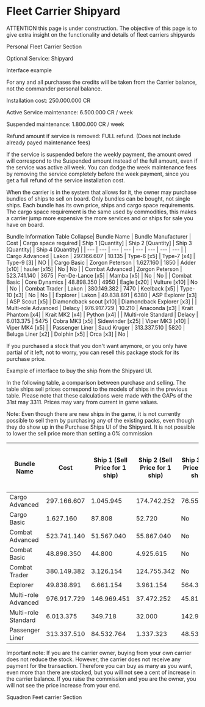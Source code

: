 # Fleet Carrier Shipyard
ATTENTION this page is under construction. The objective of this page is to give extra insight on the functionality and details of fleet carriers shipyards

Personal Fleet Carrier Section

Optional Service: Shipyard

 	 	 	 		 			 		 		 		 			
Interface example
 		 	 

For any and all purchases the credits will be taken from the Carrier balance, not the commander personal balance.

Installation cost: 250.000.000 CR

Active Service maintenance: 6.500.000 CR / week

Suspended maintenance: 1.800.000 CR / week

Refund amount if service is removed: FULL refund. (Does not include already payed maintenance fees)

If the service is suspended before the weekly payment, the amount owed will correspond to the Suspended amount instead of the full amount, even if the service was active all week. You can dodge the week maintenance fees by removing the service completely before the week payment, since you get a full refund of the service installation cost. 

When the carrier is in the system that allows for it, the owner may purchase bundles of ships to sell on board. Only bundles can be bought, not single ships. Each bundle has its own price, ships and cargo space requirements. The cargo space requirement is the same used by commodities, this makes a carrier jump more expensive the more services and or ships for sale you have on board.

Bundle Information Table
Collapse| Bundle Name | Bundle Manufacturer | Cost | Cargo space required | Ship 1 [Quantity] | Ship 2 [Quantity] | Ship 3 [Quantity] | Ship 4 [Quantity] |
| --- | --- | --- | --- | --- | --- | --- | --- |
| Cargo Advanced | Lakon | 297.166.607 | 10.135 | Type-6 [x5] | Type-7 [x4] | Type-9 [3] | NO |
| Cargo Basic | Zorgon Peterson | 1.627.160 | 1850 | Adder [x10] | hauler [x15] | No | No |
| Combat Advanced | Zorgon Peterson | 523.741.140 | 3675 | Fer-De-Lance [x5] | Mamba [x5] | No | No |
| Combat Basic | Core Dynamics | 48.898.350 | 4950 | Eagle [x20] | Vulture [x10] | No | No |
| Combat Trader | Lakon | 380.149.382 | 7470 | Keelback [x5] | Type-10 [x3] | No | No |
| Explorer | Lakon | 49.838.891 | 6380 | ASP Explorer [x3] | ASP Scout [x5] | Diamondback scout [x10] | Diamondback Explorer [x3] |
| Multi-role Advanced | Delacy | 976.917.729 | 10.210 | Anaconda [x3] | Krait Phantom [x4] | Krait MK2 [x4] | Python [x4] |
| Multi-role Standard | Delacy | 6.013.375 | 5475 | Cobra MK3 [x5] | Sidewinder [x25] | Viper MK3 [x10] | Viper MK4 [x5] |
| Passenger Liner | Saud Kruger | 313.337.510 | 5820 | Beluga Liner [x2] | Dolphin [x5] | Orca [x3] | No |

 	 	 	 		 			 		 		 		 	 

If you purchased a stock that you don't want anymore, or you only have partial of it left, not to worry, you can resell this package stock for its purchase price.

 	 	 	 		 			 		 		 		 	 

Example of interface to buy the ship from the Shipyard UI.  

In the following table, a comparison between purchase and selling. The table ships sell prices correspond to the models of ships in the previous table. Please note that these calculations were made with the GAPs of the 31st may 3311. Prices may vary from current in game values.

Note: Even though there are new ships in the game, it is not currently possible to sell them by purchasing any of the existing packs, even though they do show up in the Purchase Ships UI of the Shipyard. It is not possible to lower the sell price more than setting a 0% commission

| Bundle Name | Cost | Ship 1 (Sell Price for 1 ship) | Ship 2 (Sell Price for 1 ship) | Ship 3 (Sell Price for 1 ship) | Ship 4 (Sell Price for 1 ship) | Total Profit at 0% commission after selling the whole stock |
| --- | --- | --- | --- | --- | --- | --- |
| Cargo Advanced | 297.166.607 | 1.045.945 | 174.742.252 | 76.555.842 | NO | 636.699.652 |
| Cargo Basic | 1.627.160 | 87.808 | 52.720 | No | No | 41.720 |
| Combat Advanced | 523.741.140 | 51.567.040 | 55.867.040 | No | No | 13.429.260 |
| Combat Basic | 48.898.350 | 44.800 | 4.925.615 | No | No | 1.253.800 |
| Combat Trader | 380.149.382 | 3.126.154 | 124.755.342 | No | No | 9.747.414 |
| Explorer | 49.838.891 | 6.661.154 | 3.961.154 | 564.329 | 1.894.760 | 1.277.911 |
| Multi-role Advanced | 976.917.729 | 146.969.451 | 37.472.252 | 45.814.205 | 56.978.179 | 25.049.168 |
| Multi-role Standard | 6.013.375 | 349.718 | 32.000 | 142.931 | 437.931 | 154.180 |
| Passenger Liner | 313.337.510 | 84.532.764 | 1.337.323 | 48.539.887 | No | 8.034.294 |

Important note: If you are the carrier owner, buying from your own carrier does not reduce the stock. However, the carrier does not receive any payment for the transaction. Therefore you can buy as many as you want, even more than there are stocked, but you will not see a cent of increase in the carrier balance. If you raise the commission and you are the owner, you will not see the price increase from your end.

Squadron Feet carrier Section